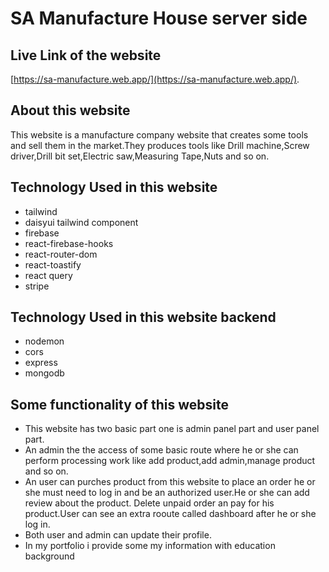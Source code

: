 # SA Manufacture House server side



## Live Link of the website

 [https://sa-manufacture.web.app/](https://sa-manufacture.web.app/).

## About this website
This website is a manufacture company website that creates some tools and sell them in the market.They produces tools like Drill machine,Screw driver,Drill bit set,Electric saw,Measuring Tape,Nuts and so on.


## Technology Used in this website 
- tailwind 
- daisyui tailwind component
- firebase
- react-firebase-hooks
- react-router-dom
- react-toastify
- react query
- stripe

## Technology Used in this website backend


- nodemon 
- cors 
- express
- mongodb 


## Some functionality of this website

- This website has two basic part  one is  admin panel  part and user panel part.
- An admin the the access of some basic route where he or she can perform processing work like add product,add admin,manage product and so on.
- An user can purches product from this website to place an order he or she must need to log in and be an authorized user.He or she can add review about the product. Delete unpaid order an pay for his product.User can see an extra rooute called dashboard after he or she log in.
- Both user and admin can update their profile.
- In my portfolio i provide some my information with education background
